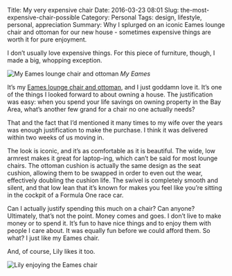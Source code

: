Title: My very expensive chair
Date: 2016-03-23 08:01
Slug: the-most-expensive-chair-possible
Category: Personal
Tags: design, lifestyle, personal, appreciation
Summary: Why I splurged on an iconic Eames lounge chair and ottoman for our new house - sometimes expensive things are worth it for pure enjoyment.

I don’t usually love expensive things. For this piece of furniture, though, I made a big, whopping exception.

![My Eames lounge chair and ottoman]({static}/images/2016/03/10e40-1r3svmkllnh55ty3fv3mslw.jpeg)
*My Eames*

It’s my [Eames lounge chair and ottoman](http://www.hermanmiller.com/products/seating/lounge-seating/eames-lounge-chair-and-ottoman.html), and I just goddamn love it. It’s one of the things I looked forward to about owning a house. The justification was easy: when you spend your life savings on owning property in the Bay Area, what’s another few grand for a chair no one actually needs?

That and the fact that I’d mentioned it many times to my wife over the years was enough justification to make the purchase. I think it was delivered within two weeks of us moving in.

The look is iconic, and it’s as comfortable as it is beautiful. The wide, low armrest makes it great for laptop-ing, which can’t be said for most lounge chairs. The ottoman cushion is actually the same design as the seat cushion, allowing them to be swapped in order to even out the wear, effectively doubling the cushion life. The swivel is completely smooth and silent, and that low lean that it’s known for makes you feel like you’re sitting in the cockpit of a Formula One race car.

Can I actually justify spending this much on a chair? Can anyone? Ultimately, that’s not the point. Money comes and goes. I don’t live to make money or to spend it. It’s fun to have nice things and to enjoy them with people I care about. It was equally fun before we could afford them. So what? I just like my Eames chair.

And, of course, Lily likes it too.

![Lily enjoying the Eames chair]({static}/images/2016/03/3b004-127jxaqa_tqnodmk-a2dohw.jpeg)
